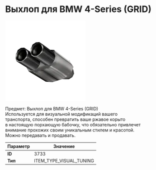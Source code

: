 # Выхлоп для BMW 4-Series (GRID)

![Item Image](../img/3733.webp?raw=true)

Предмет: Выхлоп для BMW 4-Series (GRID)<br>Используется для визуальной модификаций вашего<br>транспорта, способен превратить ваше ржавое корыто<br>в настоящую порхающую бабочку, что обязательно привлечет<br>внимание прохожих своим уникальным стилем и красотой.<br>Можно передавать и продавать.


| Параметр | Значение |
|----------|----------|
| **ID** | 3733 |
| **Тип** | ITEM_TYPE_VISUAL_TUNING |

